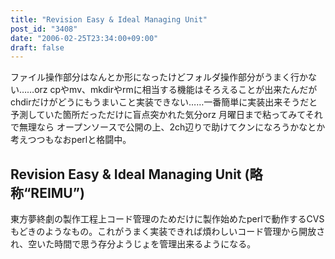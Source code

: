 ```yaml
---
title: "Revision Easy & Ideal Managing Unit"
post_id: "3408"
date: "2006-02-25T23:34:00+09:00"
draft: false
---
```



ファイル操作部分はなんとか形になったけどフォルダ操作部分がうまく行かない……orz cpやmv、mkdirやrmに相当する機能はそろえることが出来たんだがchdirだけがどうにもうまいこと実装できない……一番簡単に実装出来そうだと予測していた箇所だっただけに盲点突かれた気分orz 月曜日まで粘ってみてそれで無理なら オープンソースで公開の上、2ch辺りで助けてクンになろうかなとか考えつつもなおperlと格闘中。
## Revision Easy & Ideal Managing Unit (略称“REIMU”)
東方夢終劇の製作工程上コード管理のためだけに製作始めたperlで動作するCVSもどきのようなもの。これがうまく実装できれば煩わしいコード管理から開放され、空いた時間で思う存分ようじょを管理出来るようになる。
